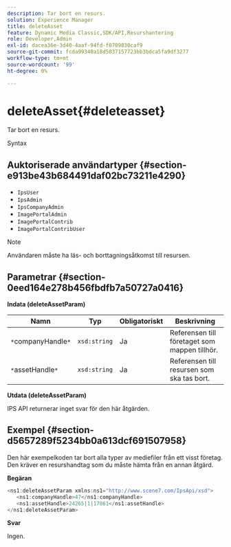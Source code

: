 ```yaml
---
description: Tar bort en resurs.
solution: Experience Manager
title: deleteAsset
feature: Dynamic Media Classic,SDK/API,Resurshantering
role: Developer,Admin
exl-id: dacea36e-3d40-4aaf-94fd-f0709830caf9
source-git-commit: fcda99340a18d5037157723bb3bdca5fa9df3277
workflow-type: tm+mt
source-wordcount: '99'
ht-degree: 0%

---
```


# deleteAsset{#deleteasset}

Tar bort en resurs.

Syntax

## Auktoriserade användartyper {#section-e913be43b684491daf02bc73211e4290}

* `IpsUser`
* `IpsAdmin`
* `IpsCompanyAdmin`
* `ImagePortalAdmin`
* `ImagePortalContrib`
* `ImagePortalContribUser`

>[!NOTE]
>
>Användaren måste ha läs- och borttagningsåtkomst till resursen.

## Parametrar {#section-0eed164e278b456fbdfb7a50727a0416}

**Indata (deleteAssetParam)**

| Namn | Typ | Obligatoriskt | Beskrivning |
|---|---|---|---|
| `*`companyHandle`*` | `xsd:string` | Ja | Referensen till företaget som mappen tillhör. |
| `*`assetHandle`*` | `xsd:string` | Ja | Referensen till resursen som ska tas bort. |

**Utdata (deleteAssetParam)**

IPS API returnerar inget svar för den här åtgärden.

## Exempel {#section-d5657289f5234bb0a613dcf691507958}

Den här exempelkoden tar bort alla typer av mediefiler från ett visst företag. Den kräver en resurshandtag som du måste hämta från en annan åtgärd.

**Begäran**

```java
<ns1:deleteAssetParam xmlns:ns1="http://www.scene7.com/IpsApi/xsd">
   <ns1:companyHandle>47</ns1:companyHandle>
   <ns1:assetHandle>24265|1|17061</ns1:assetHandle>
</ns1:deleteAssetParam>
```

**Svar**

Ingen.
